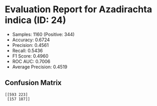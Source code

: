 # Evaluation Report for Azadirachta indica (ID: 24)
- Samples: 1160 (Positive: 344)
- Accuracy: 0.6724
- Precision: 0.4561
- Recall: 0.5436
- F1 Score: 0.4960
- ROC AUC: 0.7006
- Average Precision: 0.4519

## Confusion Matrix
```
[[593 223]
 [157 187]]
```